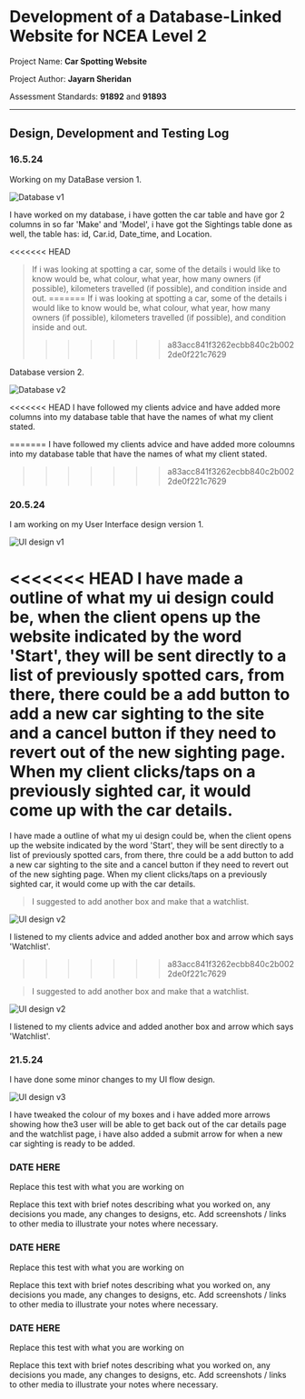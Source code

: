# Development of a Database-Linked Website for NCEA Level 2

Project Name: **Car Spotting Website**

Project Author: **Jayarn Sheridan**

Assessment Standards: **91892** and **91893**


-------------------------------------------------

## Design, Development and Testing Log

### 16.5.24

Working on my DataBase version 1.

![Database v1](images/Database_v1.png)

I have worked on my database, i have gotten the car table and have gor 2 columns in so far 'Make' and 'Model', i have got the Sightings table done as well, the table has: id, Car.id, Date_time, and Location.

<<<<<<< HEAD
> If i was looking at spotting a car, some of the details i would like to know would be, what colour, what year, how many owners (if possible), kilometers travelled (if possible), and condition inside and out.
=======
>If i was looking at spotting a car, some of the details i would like to know would be, what colour, what year, how many owners (if possible), kilometers travelled (if possible), and condition inside and out.
>>>>>>> a83acc841f3262ecbb840c2b0022de0f221c7629

Database version 2.

![Database v2](images/Database_v2.png)

<<<<<<< HEAD
I have followed my clients advice and have added more columns into my database table that have the names of what my client stated.

=======
I have followed my clients advice and have added more coloumns into my database table that have the names of what my client stated.
>>>>>>> a83acc841f3262ecbb840c2b0022de0f221c7629

### 20.5.24

I am working on my User Interface design version 1.

![UI design v1](images/UI_design_v1.png)

<<<<<<< HEAD
I have made a outline of what my ui design could be, when the client opens up the website indicated by the word 'Start', they will be sent directly to a list of previously spotted cars, from there, there could be a add button to add a new car sighting to the site and a cancel button if they need to revert out of the new sighting page. When my client clicks/taps on a previously sighted car, it would come up with the car details.
=======
I have made a outline of what my ui design could be, when the client opens up the website indicated by the word 'Start', they will be sent directly to a list of previously spotted cars, from there, thre could be a add button to add a new car sighting to the site and a cancel button if they need to revert out of the new sighting page. When my client clicks/taps on a previously sighted car, it would come up with the car details.

>I suggested to add another box and make that a watchlist.

![UI design v2](images/UI_design_v2.png)

I listened to my clients advice and added another box and arrow which says 'Watchlist'.
>>>>>>> a83acc841f3262ecbb840c2b0022de0f221c7629

>I suggested to add another box and make that a watchlist.

![UI design v2](images/UI_design_v2.png)

I listened to my clients advice and added another box and arrow which says 'Watchlist'.



### 21.5.24

I have done some minor changes to my UI flow design.

![UI design v3](images/UI_design_v3.png)

I have tweaked the colour of my boxes and i have added more arrows showing how the3 user will be able to get back out of the car details page and the watchlist page, i have also added a submit arrow for when a new car sighting is ready to be added.

### DATE HERE

Replace this test with what you are working on

Replace this text with brief notes describing what you worked on, any decisions you made, any changes to designs, etc. Add screenshots / links to other media to illustrate your notes where necessary.

### DATE HERE

Replace this test with what you are working on

Replace this text with brief notes describing what you worked on, any decisions you made, any changes to designs, etc. Add screenshots / links to other media to illustrate your notes where necessary.

### DATE HERE

Replace this test with what you are working on

Replace this text with brief notes describing what you worked on, any decisions you made, any changes to designs, etc. Add screenshots / links to other media to illustrate your notes where necessary.